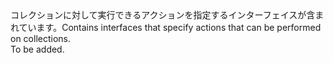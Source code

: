 <Namespace Name="Microsoft.Azure.Management.ResourceManager.Fluent.Core.CollectionActions">
  <Docs>
    <summary><span data-ttu-id="58ae6-101">コレクションに対して実行できるアクションを指定するインターフェイスが含まれています。</span><span class="sxs-lookup"><span data-stu-id="58ae6-101">Contains interfaces that specify actions that can be performed on collections.</span></span></summary> 
    <remarks>To be added.</remarks>
  </Docs>
</Namespace>
